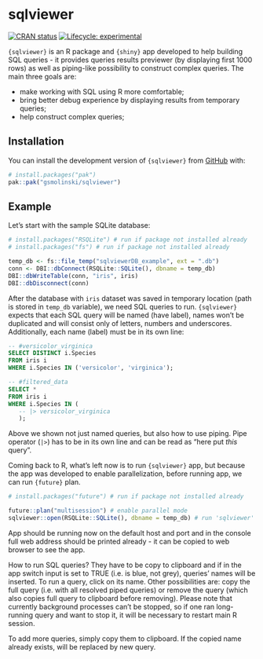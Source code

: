 
<!-- README.md is generated from README.Rmd. Please edit that file -->

# sqlviewer

<!-- badges: start -->

[![CRAN
status](https://www.r-pkg.org/badges/version/sqlviewer)](https://CRAN.R-project.org/package=sqlviewer)
[![Lifecycle:
experimental](https://img.shields.io/badge/lifecycle-experimental-orange.svg)](https://lifecycle.r-lib.org/articles/stages.html#experimental)
<!-- badges: end -->

`{sqlviewer}` is an R package and `{shiny}` app developed to help
building SQL queries - it provides queries results previewer (by
displaying first 1000 rows) as well as piping-like possibility to
construct complex queries. The main three goals are:

- make working with SQL using R more comfortable;
- bring better debug experience by displaying results from temporary
  queries;
- help construct complex queries;

## Installation

You can install the development version of `{sqlviewer}` from
[GitHub](https://github.com/) with:

``` r
# install.packages("pak")
pak::pak("gsmolinski/sqlviewer")
```

## Example

Let’s start with the sample SQLite database:

``` r
# install.packages("RSQLite") # run if package not installed already
# install.packages("fs") # run if package not installed already

temp_db <- fs::file_temp("sqlviewerDB_example", ext = ".db")
conn <- DBI::dbConnect(RSQLite::SQLite(), dbname = temp_db)
DBI::dbWriteTable(conn, "iris", iris)
DBI::dbDisconnect(conn)
```

After the database with `iris` dataset was saved in temporary location
(path is stored in `temp_db` variable), we need SQL queries to run.
`{sqlviewer}` expects that each SQL query will be named (have label),
names won’t be duplicated and will consist only of letters, numbers and
underscores. Additionally, each name (label) must be in its own line:

``` sql
-- #versicolor_virginica
SELECT DISTINCT i.Species
FROM iris i
WHERE i.Species IN ('versicolor', 'virginica');

-- #filtered_data
SELECT *
FROM iris i
WHERE i.Species IN (
   -- |> versicolor_virginica
   );
```

Above we shown not just named queries, but also how to use piping. Pipe
operator (`|>`) has to be in its own line and can be read as “here put
*this* query”.

Coming back to R, what’s left now is to run `{sqlviewer}` app, but
because the app was developed to enable parallelization, before running
app, we can run `{future}` plan.

``` r
# install.packages("future") # run if package not installed already

future::plan("multisession") # enable parallel mode
sqlviewer::open(RSQLite::SQLite(), dbname = temp_db) # run 'sqlviewer' app against temporary database
```

App should be running now on the default host and port and in the
console full web address should be printed already - it can be copied to
web browser to see the app.

How to run SQL queries? They have to be copy to clipboard and if in the
app switch input is set to TRUE (i.e. is blue, not grey), queries’ names
will be inserted. To run a query, click on its name. Other possibilities
are: copy the full query (i.e. with all resolved piped queries) or
remove the query (which also copies full query to clipboard before
removing). Please note that currently background processes can’t be
stopped, so if one ran long-running query and want to stop it, it will
be necessary to restart main R session.

To add more queries, simply copy them to clipboard. If the copied name
already exists, will be replaced by new query.
